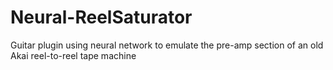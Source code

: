 # Neural-ReelSaturator
Guitar plugin using neural network to emulate the pre-amp section of an old Akai reel-to-reel tape machine
